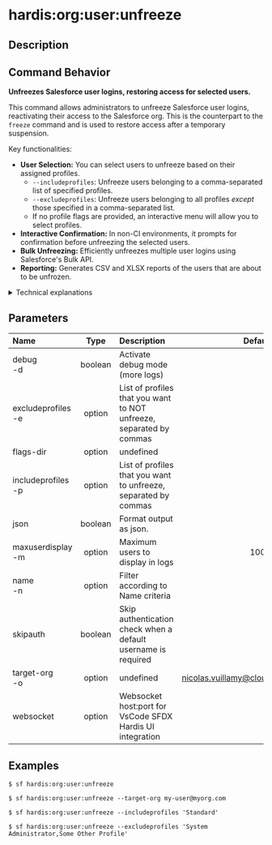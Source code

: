 <!-- This file has been generated with command 'sf hardis:doc:plugin:generate'. Please do not update it manually or it may be overwritten -->
# hardis:org:user:unfreeze

## Description


## Command Behavior

**Unfreezes Salesforce user logins, restoring access for selected users.**

This command allows administrators to unfreeze Salesforce user logins, reactivating their access to the Salesforce org. This is the counterpart to the `freeze` command and is used to restore access after a temporary suspension.

Key functionalities:

- **User Selection:** You can select users to unfreeze based on their assigned profiles.
  - `--includeprofiles`: Unfreeze users belonging to a comma-separated list of specified profiles.
  - `--excludeprofiles`: Unfreeze users belonging to all profiles *except* those specified in a comma-separated list.
  - If no profile flags are provided, an interactive menu will allow you to select profiles.
- **Interactive Confirmation:** In non-CI environments, it prompts for confirmation before unfreezing the selected users.
- **Bulk Unfreezing:** Efficiently unfreezes multiple user logins using Salesforce's Bulk API.
- **Reporting:** Generates CSV and XLSX reports of the users that are about to be unfrozen.

<details>
<summary>Technical explanations</summary>

The command's technical implementation involves:

- **SOQL Queries (Bulk API):** It executes SOQL queries against the `User` and `Profile` objects to identify active users based on the provided profile filters. It then queries the `UserLogin` object to find frozen login sessions for these users.
- **Interactive Prompts:** Uses the `prompts` library to guide the user through profile selection and to confirm the unfreezing operation.
- **Bulk Update:** It constructs an array of `UserLogin` records with their `Id` and `IsFrozen` set to `false`, then uses `bulkUpdate` to perform the mass update operation on the Salesforce org.
- **Reporting:** It uses `generateReports` to create CSV and XLSX files containing details of the users to be unfrozen.
- **Logging:** Provides clear messages about the number of users found and the success of the unfreezing process.
</details>


## Parameters

| Name                   |  Type   | Description                                                         |                Default                 | Required | Options |
|:-----------------------|:-------:|:--------------------------------------------------------------------|:--------------------------------------:|:--------:|:-------:|
| debug<br/>-d           | boolean | Activate debug mode (more logs)                                     |                                        |          |         |
| excludeprofiles<br/>-e | option  | List of profiles that you want to NOT unfreeze, separated by commas |                                        |          |         |
| flags-dir              | option  | undefined                                                           |                                        |          |         |
| includeprofiles<br/>-p | option  | List of profiles that you want to unfreeze, separated by commas     |                                        |          |         |
| json                   | boolean | Format output as json.                                              |                                        |          |         |
| maxuserdisplay<br/>-m  | option  | Maximum users to display in logs                                    |                  100                   |          |         |
| name<br/>-n            | option  | Filter according to Name criteria                                   |                                        |          |         |
| skipauth               | boolean | Skip authentication check when a default username is required       |                                        |          |         |
| target-org<br/>-o      | option  | undefined                                                           | nicolas.vuillamy@cloudity.com.playnico |          |         |
| websocket              | option  | Websocket host:port for VsCode SFDX Hardis UI integration           |                                        |          |         |

## Examples

```shell
$ sf hardis:org:user:unfreeze
```

```shell
$ sf hardis:org:user:unfreeze --target-org my-user@myorg.com
```

```shell
$ sf hardis:org:user:unfreeze --includeprofiles 'Standard'
```

```shell
$ sf hardis:org:user:unfreeze --excludeprofiles 'System Administrator,Some Other Profile'
```


